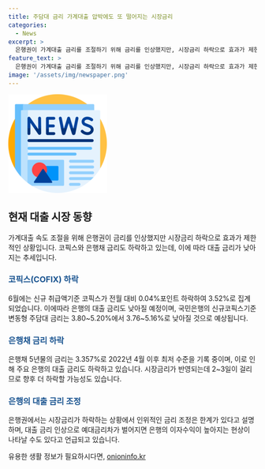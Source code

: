 ```yaml
---
title: 주담대 금리 가계대출 압박에도 또 떨어지는 시장금리
categories:
  - News
excerpt: >
  은행권이 가계대출 금리를 조절하기 위해 금리를 인상했지만, 시장금리 하락으로 효과가 제한되고 있다. 이로 인해 대출금리 산정에 사용되는 코픽스와 은행채 금리가 하락하고 있는데, 이에 따라 은행의 대출금리가 낮아질 전망이다. 하지만 은행권의 대출 증가로 인해 금융당국은 대출 관리를 강화하고 있다. 은행의 이자수익 증가와 관련된 우려도 나타나고 있는 상황이며, 시장금리 하락으로 인한 인위적인 금리 조정의 한계가 지적되고 있다.
feature_text: >
  은행권이 가계대출 금리를 조절하기 위해 금리를 인상했지만, 시장금리 하락으로 효과가 제한되고 있다. 이로 인해 대출금리 산정에 사용되는 코픽스와 은행채 금리가 하락하고 있는데, 이에 따라 은행의 대출금리가 낮아질 전망이다. 하지만 은행권의 대출 증가로 인해 금융당국은 대출 관리를 강화하고 있다. 은행의 이자수익 증가와 관련된 우려도 나타나고 있는 상황이며, 시장금리 하락으로 인한 인위적인 금리 조정의 한계가 지적되고 있다.
image: '/assets/img/newspaper.png'
---
```


<p><img src="/assets/img/newspaper.png" alt="kimp 속보" /></p>

<h2 data-ke-size="size26">현재 대출 시장 동향</h2>

<p data-ke-size="size16">가계대출 속도 조절을 위해 은행권이 금리를 인상했지만 시장금리 하락으로 효과가 제한적인 상황입니다. 코픽스와 은행채 금리도 하락하고 있는데, 이에 따라 대출 금리가 낮아지는 추세입니다.</p>

<h3><b><span style="color: #1a5490;">코픽스(COFIX) 하락</span></b></h3>

<p data-ke-size="size16">6월에는 신규 취급액기준 코픽스가 전월 대비 0.04%포인트 하락하여 3.52%로 집계되었습니다. 이에따라 은행의 대출 금리도 낮아질 예정이며, 국민은행의 신규코픽스기준 변동형 주담대 금리는 3.80~5.20%에서 3.76~5.16%로 낮아질 것으로 예상됩니다.</p>

<h3><b><span style="color: #1a5490;">은행채 금리 하락</span></b></h3>

<p data-ke-size="size16">은행채 5년물의 금리는 3.357%로 2022년 4월 이후 최저 수준을 기록 중이며, 이로 인해 주요 은행의 대출 금리도 하락하고 있습니다. 시장금리가 반영되는데 2~3일이 걸리므로 향후 더 하락할 가능성도 있습니다.</p>

<h3><b><span style="color: #1a5490;">은행의 대출 금리 조정</span></b></h3>

<p data-ke-size="size16">은행권에서는 시장금리가 하락하는 상황에서 인위적인 금리 조정은 한계가 있다고 설명하며, 대출 금리 인상으로 예대금리차가 벌어지면 은행의 이자수익이 높아지는 현상이 나타날 수도 있다고 언급되고 있습니다.</p>
유용한 생활 정보가 필요하시다면, <a href="https://onioninfo.kr" rel="dofollow">onioninfo.kr</a>


